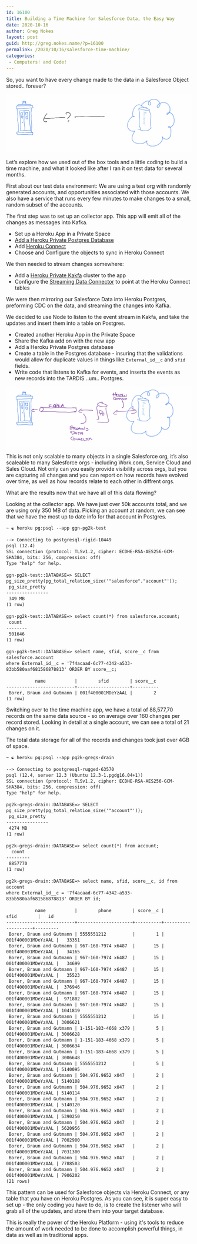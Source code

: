 ```yaml
---
id: 16100
title: Building a Time Machine for Salesforce Data, the Easy Way
date: 2020-10-16
author: Greg Nokes
layout: post
guid: http://greg.nokes.name/?p=16100
permalink: /2020/10/16/salesforce-time-machine/
categories:
 - Computers! and Code!
---
```


So, you want to have every change made to the data in a Salesforce Object stored.. forever?

![IMG 0010 2](/wp-content/uploads/2020/10/IMG_0010_2.jpeg)

Let’s explore how we used out of the box tools and a little coding to build a time machine, and what it looked like after I ran it on test data for several months.

First about our test data environment:  We are using a test org with randomly generated accounts, and opportunities associated with those accounts. We also have a service that runs every few minutes to make changes to a small, random subset of the accounts. 

The first step was to set up an collector app. This app will emit all of the changes as messages into Kafka.

* Set up a Heroku App in a Private Space
* [Add a Heroku Private Postgres Database](https://devcenter.heroku.com/articles/heroku-postgresql#provisioning-heroku-postgres)
* Add [Heroku Connect](https://devcenter.heroku.com/articles/getting-started-with-heroku-and-connect-without-local-dev)
* Choose and Configure the objects to sync in Heroku Connect

We then needed to stream changes somewhere:

* Add a [Heroku Private Kakfa](https://devcenter.heroku.com/articles/kafka-on-heroku) cluster to the app
* Configure the [Streaming Data Connector](https://devcenter.heroku.com/articles/heroku-data-connectors) to point at the Heroku Connect tables

We were then mirroring our Salesforce Data into Heroku Postgres, preforming CDC on the data, and streaming the changes into Kafka.

We decided to use Node to listen to the event stream in Kakfa, and take the updates and insert them into a table on Postgres.

* Created another Heroku App in the Private Space
* Share the Kafka add on with the new app
* Add a Heroku Private Postgres database
* Create a table in the Postgres database - insuring that the validations would allow for duplicate values in things like `External_id__c` and `sfid` fields.
* Write code that listens to Kafka for events, and inserts the events as new records into the TARDIS ..um.. Postgres.

![IMG 0011 2](/wp-content/uploads/2020/10/IMG_0011_2.jpeg)

This is not only scalable to many objects in a single Salesforce org, it’s also scaleable to many Salesforce orgs - including Work.com, Service Cloud and Sales Cloud. Not only can you easily provide visibility across orgs, but you are capturing all changes and you can report on how records have evolved over time, as well as how records relate to each other in diffrent orgs.

What are the results now that we have all of this data flowing? 

Looking at the collector app. We have just over 50k accounts total, and we are using only 350 MB of data. Picking an account at random, we can see that we have the most up to date info for that account in Postgres.


```
~ ☯ heroku pg:psql --app ggn-pg2k-test 

--> Connecting to postgresql-rigid-10449
psql (12.4)
SSL connection (protocol: TLSv1.2, cipher: ECDHE-RSA-AES256-GCM-SHA384, bits: 256, compression: off)
Type "help" for help.

ggn-pg2k-test::DATABASE=> SELECT pg_size_pretty(pg_total_relation_size('"salesforce"."account"'));
 pg_size_pretty 
----------------
 349 MB
(1 row)

ggn-pg2k-test::DATABASE=> select count(*) from salesforce.account;
 count  
--------
 501646
(1 row)

ggn-pg2k-test::DATABASE=> select name, sfid, score__c from salesforce.account 
where External_id__c = '7f4acaad-6c77-4342-a533-83bb580aaf681586878813' ORDER BY score__c;

           name           |        sfid        | score__c 
--------------------------+--------------------+----------
 Borer, Braun and Gutmann | 001f400001MDeYzAAL |        2
(1 row)
```

Switching over to the time machine app, we have a total of 88,577,70 records on the same data source - so on average over 160 changes per record stored. Looking in detail at a single account, we can see a total of 21 changes on it. 
 
The total data storage for all of the records and changes took just over 4GB of space.

```
~ ☯ heroku pg:psql --app pg2k-gregs-drain

--> Connecting to postgresql-rugged-63570
psql (12.4, server 12.3 (Ubuntu 12.3-1.pgdg16.04+1))
SSL connection (protocol: TLSv1.2, cipher: ECDHE-RSA-AES256-GCM-SHA384, bits: 256, compression: off)
Type "help" for help.

pg2k-gregs-drain::DATABASE=> SELECT pg_size_pretty(pg_total_relation_size('"account"'));
 pg_size_pretty 
----------------
 4274 MB
(1 row)

pg2k-gregs-drain::DATABASE=> select count(*) from account;
  count  
---------
 8857770
(1 row)

pg2k-gregs-drain::DATABASE=> select name, sfid, score__c, id from account 
where External_id__c = '7f4acaad-6c77-4342-a533-83bb580aaf681586878813' ORDER BY id;

           name           |        phone        | score__c |        sfid        |   id    
--------------------------+---------------------+----------+--------------------+---------
 Borer, Braun and Gutmann | 5555551212          |        1 | 001f400001MDeYzAAL |   33351
 Borer, Braun and Gutmann | 967-160-7974 x6487  |       15 | 001f400001MDeYzAAL |   34165
 Borer, Braun and Gutmann | 967-160-7974 x6487  |       15 | 001f400001MDeYzAAL |   34699
 Borer, Braun and Gutmann | 967-160-7974 x6487  |       15 | 001f400001MDeYzAAL |   35523
 Borer, Braun and Gutmann | 967-160-7974 x6487  |       15 | 001f400001MDeYzAAL |  376946
 Borer, Braun and Gutmann | 967-160-7974 x6487  |       15 | 001f400001MDeYzAAL |  971802
 Borer, Braun and Gutmann | 967-160-7974 x6487  |       15 | 001f400001MDeYzAAL | 1041819
 Borer, Braun and Gutmann | 5555551212          |       15 | 001f400001MDeYzAAL | 3006621
 Borer, Braun and Gutmann | 1-151-183-4668 x379 |        5 | 001f400001MDeYzAAL | 3006628
 Borer, Braun and Gutmann | 1-151-183-4668 x379 |        5 | 001f400001MDeYzAAL | 3006634
 Borer, Braun and Gutmann | 1-151-183-4668 x379 |        5 | 001f400001MDeYzAAL | 3006648
 Borer, Braun and Gutmann | 5555551212          |        5 | 001f400001MDeYzAAL | 5140095
 Borer, Braun and Gutmann | 504.976.9652 x047   |        2 | 001f400001MDeYzAAL | 5140108
 Borer, Braun and Gutmann | 504.976.9652 x047   |        2 | 001f400001MDeYzAAL | 5140114
 Borer, Braun and Gutmann | 504.976.9652 x047   |        2 | 001f400001MDeYzAAL | 5140120
 Borer, Braun and Gutmann | 504.976.9652 x047   |        2 | 001f400001MDeYzAAL | 5390250
 Borer, Braun and Gutmann | 504.976.9652 x047   |        2 | 001f400001MDeYzAAL | 5620956
 Borer, Braun and Gutmann | 504.976.9652 x047   |        2 | 001f400001MDeYzAAL | 7002900
 Borer, Braun and Gutmann | 504.976.9652 x047   |        2 | 001f400001MDeYzAAL | 7031300
 Borer, Braun and Gutmann | 504.976.9652 x047   |        2 | 001f400001MDeYzAAL | 7788503
 Borer, Braun and Gutmann | 504.976.9652 x047   |        2 | 001f400001MDeYzAAL | 7906202
(21 rows)
```

This pattern can be used for Salesforce objects via Heroku Connect, or any table that you have on Heroku Postgres. As you can see, it is super easy to set up - the only coding you have to do, is to create the listener who will grab all of the updates, and store them into your target database.

This is really the power of the Heroku Platform - using it's tools to reduce the amount of work needed to be done to accomplish powerful things, in data as well as in traditional apps.
